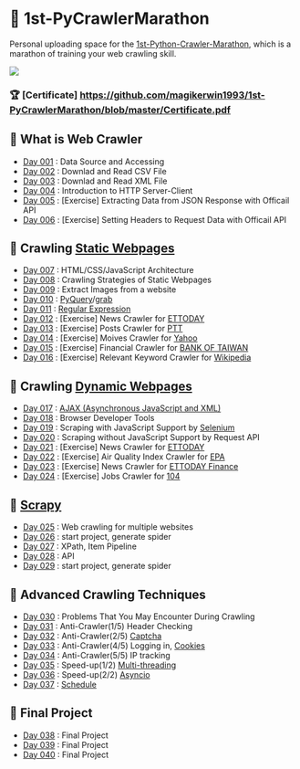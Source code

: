 # :runner: 1st-PyCrawlerMarathon

Personal uploading space for the [1st-Python-Crawler-Marathon](https://pycrawler.cupoy.com/), which is a marathon of training your web crawling skill.

<img src=https://pycrawler.cupoy.com/images/landing.png>

### :trophy: [Certificate] https://github.com/magikerwin1993/1st-PyCrawlerMarathon/blob/master/Certificate.pdf

## :triangular_flag_on_post: What is Web Crawler
- [Day 001](https://github.com/magikerwin1993/1st-PyCrawlerMarathon/tree/master/Day-001) : Data Source and Accessing
- [Day 002](https://github.com/magikerwin1993/1st-PyCrawlerMarathon/tree/master/Day-002) : Downlad and Read CSV File
- [Day 003](https://github.com/magikerwin1993/1st-PyCrawlerMarathon/tree/master/Day-003) : Downlad and Read XML File
- [Day 004](https://github.com/magikerwin1993/1st-PyCrawlerMarathon/tree/master/Day-004) : Introduction to HTTP Server-Client
- [Day 005](https://github.com/magikerwin1993/1st-PyCrawlerMarathon/tree/master/Day-005) : \[Exercise\] Extracting Data from JSON Response with Officail API
- [Day 006](https://github.com/magikerwin1993/1st-PyCrawlerMarathon/tree/master/Day-006) : \[Exercise\] Setting Headers to Request Data with Officail API

## :triangular_flag_on_post: Crawling [Static Webpages](https://en.wikipedia.org/wiki/Static_web_page)
- [Day 007](https://github.com/magikerwin1993/1st-PyCrawlerMarathon/tree/master/Day-007) : HTML/CSS/JavaScript Architecture
- [Day 008](https://github.com/magikerwin1993/1st-PyCrawlerMarathon/tree/master/Day-008) : Crawling Strategies of Static Webpages
- [Day 009](https://github.com/magikerwin1993/1st-PyCrawlerMarathon/tree/master/Day-009) : Extract Images from a website
- [Day 010](https://github.com/magikerwin1993/1st-PyCrawlerMarathon/tree/master/Day-010) : [PyQuery](https://pythonhosted.org/pyquery/)/[grab](https://grablab.org/docs/)
- [Day 011](https://github.com/magikerwin1993/1st-PyCrawlerMarathon/tree/master/Day-011) : [Regular Expression](https://en.wikipedia.org/wiki/Regular_expression)
- [Day 012](https://github.com/magikerwin1993/1st-PyCrawlerMarathon/tree/master/Day-012) : \[Exercise\] News Crawler for [ETTODAY](https://www.ettoday.net/news/news-list.htm)
- [Day 013](https://github.com/magikerwin1993/1st-PyCrawlerMarathon/tree/master/Day-013) : \[Exercise\] Posts Crawler for [PTT](https://www.ptt.cc/bbs/Gossiping/index.html)
- [Day 014](https://github.com/magikerwin1993/1st-PyCrawlerMarathon/tree/master/Day-014) : \[Exercise\] Moives Crawler for [Yahoo](https://movies.yahoo.com.tw)
- [Day 015](https://github.com/magikerwin1993/1st-PyCrawlerMarathon/tree/master/Day-015) : \[Exercise\] Financial Crawler for [BANK OF TAIWAN](https://rate.bot.com.tw/xrt?Lang=zh-TW)
- [Day 016](https://github.com/magikerwin1993/1st-PyCrawlerMarathon/tree/master/Day-016) : \[Exercise\] Relevant Keyword Crawler for [Wikipedia](https://zh.wikipedia.org)

## :triangular_flag_on_post: Crawling [Dynamic Webpages](https://en.wikipedia.org/wiki/Dynamic_web_page)
- [Day 017](https://github.com/magikerwin1993/1st-PyCrawlerMarathon/tree/master/Day-017) : [AJAX (Asynchronous JavaScript and XML)](https://en.wikipedia.org/wiki/Ajax_(programming))
- [Day 018](https://github.com/magikerwin1993/1st-PyCrawlerMarathon/tree/master/Day-018) : Browser Developer Tools
- [Day 019](https://github.com/magikerwin1993/1st-PyCrawlerMarathon/tree/master/Day-019) : Scraping with JavaScript Support by [Selenium](https://www.selenium.dev/)
- [Day 020](https://github.com/magikerwin1993/1st-PyCrawlerMarathon/tree/master/Day-020) : Scraping without JavaScript Support by Request API
- [Day 021](https://github.com/magikerwin1993/1st-PyCrawlerMarathon/tree/master/Day-021) : \[Exercise\] News Crawler for [ETTODAY](https://www.ettoday.net/news/news-list.htm)
- [Day 022](https://github.com/magikerwin1993/1st-PyCrawlerMarathon/tree/master/Day-022) : \[Exercise\] Air Quality Index Crawler for [EPA](http://taqm.epa.gov.tw/taqm/tw/MonthlyAverage.aspx)
- [Day 023](https://github.com/magikerwin1993/1st-PyCrawlerMarathon/tree/master/Day-023) : \[Exercise\] News Crawler for [ETTODAY Finance](https://www.ettoday.net/news/focus/%E8%B2%A1%E7%B6%93/)
- [Day 024](https://github.com/magikerwin1993/1st-PyCrawlerMarathon/tree/master/Day-024) : \[Exercise\] Jobs Crawler for [104](https://www.104.com.tw/cust/list/index/)

## :triangular_flag_on_post: [Scrapy](https://en.wikipedia.org/wiki/Scrapy)
- [Day 025](https://github.com/magikerwin1993/1st-PyCrawlerMarathon/tree/master/Day-025) : Web crawling for multiple websites
- [Day 026](https://github.com/magikerwin1993/1st-PyCrawlerMarathon/tree/master/Day-026) : start project, generate spider
- [Day 027](https://github.com/magikerwin1993/1st-PyCrawlerMarathon/tree/master/Day-027) : XPath, Item Pipeline
- [Day 028](https://github.com/magikerwin1993/1st-PyCrawlerMarathon/tree/master/Day-028) : API
- [Day 029](https://github.com/magikerwin1993/1st-PyCrawlerMarathon/tree/master/Day-029) : start project, generate spider

## :triangular_flag_on_post: Advanced Crawling Techniques
- [Day 030](https://github.com/magikerwin1993/1st-PyCrawlerMarathon/tree/master/Day-030) : Problems That You May Encounter During Crawling
- [Day 031](https://github.com/magikerwin1993/1st-PyCrawlerMarathon/tree/master/Day-031) : Anti-Crawler(1/5) Header Checking
- [Day 032](https://github.com/magikerwin1993/1st-PyCrawlerMarathon/tree/master/Day-032) : Anti-Crawler(2/5) [Captcha](https://en.wikipedia.org/wiki/CAPTCHA)
- [Day 033](https://github.com/magikerwin1993/1st-PyCrawlerMarathon/tree/master/Day-033) : Anti-Crawler(4/5) Logging in, [Cookies](https://en.wikipedia.org/wiki/HTTP_cookie)
- [Day 034](https://github.com/magikerwin1993/1st-PyCrawlerMarathon/tree/master/Day-034) : Anti-Crawler(5/5) IP tracking
- [Day 035](https://github.com/magikerwin1993/1st-PyCrawlerMarathon/tree/master/Day-035) : Speed-up(1/2) [Multi-threading](https://en.wikipedia.org/wiki/Multithreading_(computer_architecture))
- [Day 036](https://github.com/magikerwin1993/1st-PyCrawlerMarathon/tree/master/Day-036) : Speed-up(2/2) [Asyncio](https://en.wikipedia.org/wiki/Asynchronous_I/O)
- [Day 037](https://github.com/magikerwin1993/1st-PyCrawlerMarathon/tree/master/Day-037) : [Schedule](https://schedule.readthedocs.io/en/stable/)

## :checkered_flag: Final Project
- [Day 038](https://github.com/magikerwin1993/1st-PyCrawlerMarathon/tree/master/Day-038_040) : Final Project
- [Day 039](https://github.com/magikerwin1993/1st-PyCrawlerMarathon/tree/master/Day-038_040) : Final Project
- [Day 040](https://github.com/magikerwin1993/1st-PyCrawlerMarathon/tree/master/Day-038_040) : Final Project
